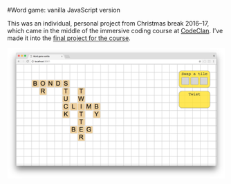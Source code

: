 #Word game: vanilla JavaScript version

This was an individual, personal project from Christmas break 2016&ndash;17, which came in the middle of the immersive coding course at [CodeClan](https://codeclan.com/). I've made it into the [final project for the course](https://github.com/katemanson/word_game_React). 

![screenshot](https://github.com/katemanson/word_game/raw/master/img/screenshot.png)
